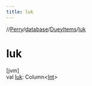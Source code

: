 ```yaml
---
title: luk
---
```

//[Perry](../../../index.html)/[database](../index.html)/[DueyItems](index.html)/[luk](luk.html)



# luk



[jvm]\
val [luk](luk.html): Column&lt;[Int](https://kotlinlang.org/api/latest/jvm/stdlib/kotlin/-int/index.html)&gt;




